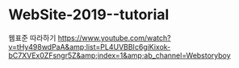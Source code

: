 # WebSite-2019--tutorial
웹표준 따라하기 https://www.youtube.com/watch?v=tHy498wdPaA&amp;list=PL4UVBBIc6giKixok-bC7XVEx0ZFsngr5Z&amp;index=1&amp;ab_channel=Webstoryboy
